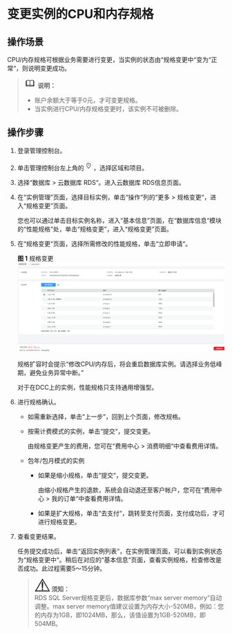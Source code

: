 # 变更实例的CPU和内存规格<a name="zh-cn_topic_sqlserver_scale_rds"></a>

## 操作场景<a name="zh-cn_topic_0134328161_section38106127132942"></a>

CPU/内存规格可根据业务需要进行变更，当实例的状态由“规格变更中“变为“正常“，则说明变更成功。

>![](public_sys-resources/icon-note.gif) **说明：**   
>-   账户余额大于等于0元，才可变更规格。  
>-   当实例进行CPU/内存规格变更时，该实例不可被删除。  

## 操作步骤<a name="section1178211784615"></a>

1.  登录管理控制台。
2.  单击管理控制台左上角的![](figures/Region灰色图标.png)，选择区域和项目。
3.  选择“数据库  \>  云数据库 RDS“。进入云数据库 RDS信息页面。
4.  在“实例管理”页面，选择目标实例，单击“操作“列的“更多  \>  规格变更“，进入“规格变更”页面。

    您也可以通过单击目标实例名称，进入“基本信息”页面，在“数据库信息“模块的“性能规格“处，单击“规格变更”，进入“规格变更”页面。

5.  在“规格变更“页面，选择所需修改的性能规格，单击“立即申请“。

    **图 1**  规格变更<a name="zh-cn_topic_0134328161_fig49551635123215"></a>  
    ![](figures/规格变更-39.png "规格变更-39")

    规格扩容时会提示“修改CPU/内存后，将会重启数据库实例。请选择业务低峰期，避免业务异常中断。”

    对于在DCC上的实例，性能规格只支持通用增强型。

6.  进行规格确认。
    -   如需重新选择，单击“上一步”，回到上个页面，修改规格。
    -   按需计费模式的实例，单击“提交“，提交变更。

        由规格变更产生的费用，您可在“费用中心  \>  消费明细“中查看费用详情。

    -   包年/包月模式的实例
        -   如果是缩小规格，单击“提交“，提交变更。

            由缩小规格产生的退款，系统会自动退还至客户帐户，您可在“费用中心  \>  我的订单“中查看费用详情。

        -   如果是扩大规格，单击“去支付“，跳转至支付页面，支付成功后，才可进行规格变更。

7.  查看变更结果。

    任务提交成功后，单击“返回实例列表“，在实例管理页面，可以看到实例状态为“规格变更中“。稍后在对应的“基本信息“页面，查看实例规格，检查修改是否成功。此过程需要5～15分钟。

    >![](public_sys-resources/icon-notice.gif) **须知：**   
    >RDS SQL Server规格变更后，数据库参数“max server memory“自动调整。max server memory值建议设置为内存大小-520MB，例如：您的内存为1GB，即1024MB，那么，该值设置为1GB-520MB，即504MB。  


